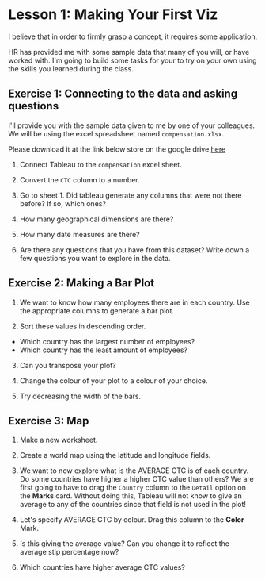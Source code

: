 #  Lesson 1: Making Your First Viz

I believe that in order to firmly grasp a concept, it requires some application.

HR has provided me with some sample data that many of you will, or have worked with. I'm going to build some tasks for your to try on your own using the skills you learned during the class. 

## Exercise 1: Connecting to the data and asking questions 
I'll provide you with the sample data given to me by one of your colleagues. We will be using the excel spreadsheet named `compensation.xlsx`.

Please download it at the link below store on the google drive [here](https://drive.google.com/drive/folders/1IP1Vs8bJnGElKfqZ8VkNlLVX-VXJZfaV?usp=sharing)

1. Connect Tableau to the `compensation` excel sheet. 

2. Convert the `CTC` column to a number. 

3. Go to sheet 1. Did tableau generate any columns that were not there before? If so, which ones? 

4. How many geographical dimensions are there? 

5. How many date measures are there? 

6. Are there any questions that you have from this dataset? Write down a few questions you want to explore in the data. 


## Exercise 2: Making a Bar Plot 

1. We want to know how many employees there are in each country. Use the appropriate columns to generate a bar plot. 

2. Sort these values in descending order.
  - Which country has the largest number of employees?
  - Which country has the least amount of employees? 
  
3. Can you transpose your plot? 

4. Change the colour of your plot to a colour of your choice. 

5. Try decreasing the width of the bars. 

## Exercise 3: Map 

1. Make a new worksheet.

2. Create a world map using the latitude and longitude fields. 

3. We want to now explore what is the AVERAGE CTC is of each country. Do some countries have higher a higher CTC value than others? We are first going to have to drag the `Country` column to the `Detail` option on the **Marks** card. Without doing this, Tableau will not know to give an average to any of the countries since that field is not used in the plot! 

4. Let's specify AVERAGE CTC by colour. Drag this column to the **Color** Mark. 

5. Is this giving the average value? Can you change it to reflect the average stip percentage now?

6. Which countries have higher average CTC values?
